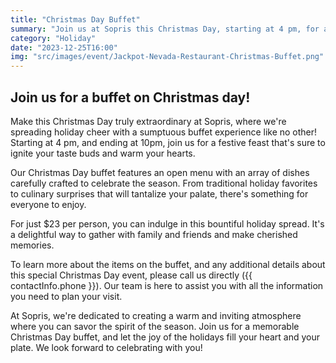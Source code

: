 ```yaml
---
title: "Christmas Day Buffet"
summary: "Join us at Sopris this Christmas Day, starting at 4 pm, for a festive feast like no other. Indulge in our special holiday buffet, featuring a delightful array of flavors and dishes that promise to make your celebration truly memorable. Gather with loved ones and savor the spirit of the season at Sopris!"
category: "Holiday"
date: "2023-12-25T16:00"
img: "src/images/event/Jackpot-Nevada-Restaurant-Christmas-Buffet.png"
---
```

## **Join us for a buffet on Christmas day!**
Make this Christmas Day truly extraordinary at Sopris, where we're spreading holiday cheer with a sumptuous buffet experience like no other! Starting at 4 pm, and ending at 10pm, join us for a festive feast that's sure to ignite your taste buds and warm your hearts.

Our Christmas Day buffet features an open menu with an array of dishes carefully crafted to celebrate the season. From traditional holiday favorites to culinary surprises that will tantalize your palate, there's something for everyone to enjoy.

For just $23 per person, you can indulge in this bountiful holiday spread. It's a delightful way to gather with family and friends and make cherished memories.

To learn more about the items on the buffet, and any additional details about this special Christmas Day event, please call us directly ({{ contactInfo.phone }}). Our team is here to assist you with all the information you need to plan your visit.

At Sopris, we're dedicated to creating a warm and inviting atmosphere where you can savor the spirit of the season. Join us for a memorable Christmas Day buffet, and let the joy of the holidays fill your heart and your plate. We look forward to celebrating with you!
